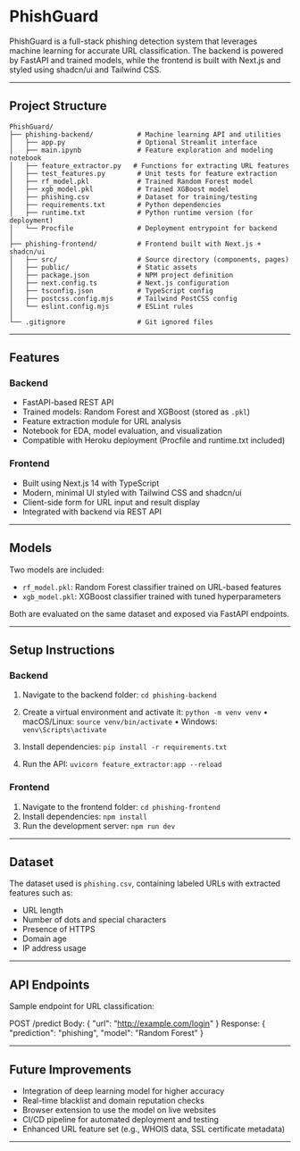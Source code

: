 # PhishGuard

PhishGuard is a full-stack phishing detection system that leverages machine learning for accurate URL classification. The backend is powered by FastAPI and trained models, while the frontend is built with Next.js and styled using shadcn/ui and Tailwind CSS.

---

## Project Structure

```text
PhishGuard/
├── phishing-backend/           # Machine learning API and utilities
│   ├── app.py                  # Optional Streamlit interface
│   ├── main.ipynb              # Feature exploration and modeling notebook
│   ├── feature_extractor.py   # Functions for extracting URL features
│   ├── test_features.py        # Unit tests for feature extraction
│   ├── rf_model.pkl            # Trained Random Forest model
│   ├── xgb_model.pkl           # Trained XGBoost model
│   ├── phishing.csv            # Dataset for training/testing
│   ├── requirements.txt        # Python dependencies
│   ├── runtime.txt             # Python runtime version (for deployment)
│   └── Procfile                # Deployment entrypoint for backend
│
├── phishing-frontend/          # Frontend built with Next.js + shadcn/ui
│   ├── src/                    # Source directory (components, pages)
│   ├── public/                 # Static assets
│   ├── package.json            # NPM project definition
│   ├── next.config.ts          # Next.js configuration
│   ├── tsconfig.json           # TypeScript config
│   ├── postcss.config.mjs      # Tailwind PostCSS config
│   └── eslint.config.mjs       # ESLint rules
│
└── .gitignore                  # Git ignored files
```
---

## Features

### Backend
- FastAPI-based REST API
- Trained models: Random Forest and XGBoost (stored as `.pkl`)
- Feature extraction module for URL analysis
- Notebook for EDA, model evaluation, and visualization
- Compatible with Heroku deployment (Procfile and runtime.txt included)

### Frontend
- Built using Next.js 14 with TypeScript
- Modern, minimal UI styled with Tailwind CSS and shadcn/ui
- Client-side form for URL input and result display
- Integrated with backend via REST API

---

## Models

Two models are included:

- `rf_model.pkl`: Random Forest classifier trained on URL-based features
- `xgb_model.pkl`: XGBoost classifier trained with tuned hyperparameters

Both are evaluated on the same dataset and exposed via FastAPI endpoints.

---

## Setup Instructions

### Backend

1. Navigate to the backend folder:
`cd phishing-backend`

2. Create a virtual environment and activate it:
`python -m venv venv`
• macOS/Linux:
`source venv/bin/activate`
• Windows:
`venv\Scripts\activate`

3. Install dependencies:
`pip install -r requirements.txt`

4. Run the API:
`uvicorn feature_extractor:app --reload`

### Frontend

1. Navigate to the frontend folder:
`cd phishing-frontend`
2. Install dependencies:
`npm install`
3. Run the development server:
`npm run dev`

---

## Dataset

The dataset used is `phishing.csv`, containing labeled URLs with extracted features such as:

- URL length
- Number of dots and special characters
- Presence of HTTPS
- Domain age
- IP address usage

---

## API Endpoints

Sample endpoint for URL classification:

POST /predict
Body: {
"url": "http://example.com/login"
}
Response: {
"prediction": "phishing",
"model": "Random Forest"
}

---

## Future Improvements

- Integration of deep learning model for higher accuracy
- Real-time blacklist and domain reputation checks
- Browser extension to use the model on live websites
- CI/CD pipeline for automated deployment and testing
- Enhanced URL feature set (e.g., WHOIS data, SSL certificate metadata)

---
